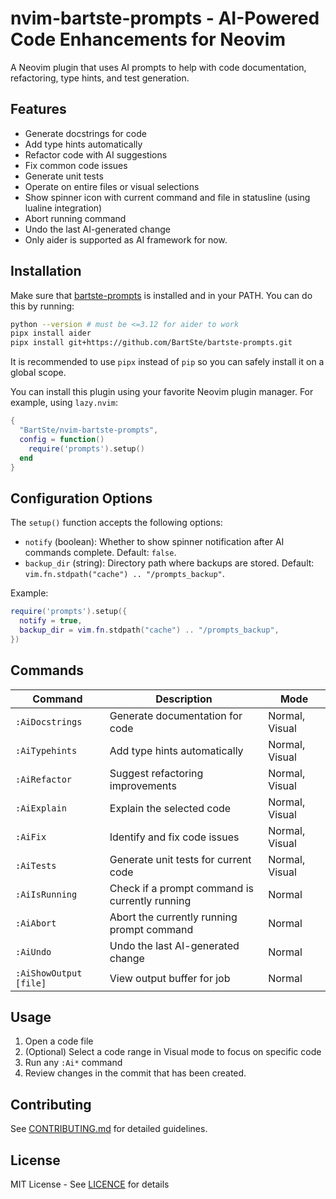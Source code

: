 # nvim-bartste-prompts - AI-Powered Code Enhancements for Neovim

A Neovim plugin that uses AI prompts to help with code documentation,
refactoring, type hints, and test generation.

## Features

- Generate docstrings for code
- Add type hints automatically
- Refactor code with AI suggestions
- Fix common code issues
- Generate unit tests
- Operate on entire files or visual selections
- Show spinner icon with current command and file in statusline (using lualine integration)
- Abort running command
- Undo the last AI-generated change
- Only aider is supported as AI framework for now.

## Installation

Make sure that [bartste-prompts](https://github.com/BartSte/bartste-prompts) is
installed and in your PATH. You can do this by running:

```bash
python --version # must be <=3.12 for aider to work
pipx install aider
pipx install git+https://github.com/BartSte/bartste-prompts.git
```

It is recommended to use `pipx` instead of `pip` so you can safely install it on
a global scope.

You can install this plugin using your favorite Neovim plugin manager. For
example, using `lazy.nvim`:

```lua
{
  "BartSte/nvim-bartste-prompts",
  config = function()
    require('prompts').setup()
  end
}
```

## Configuration Options

The `setup()` function accepts the following options:

- `notify` (boolean): Whether to show spinner notification after AI commands complete. Default: `false`.
- `backup_dir` (string): Directory path where backups are stored. Default: `vim.fn.stdpath("cache") .. "/prompts_backup"`.

Example:

```lua
require('prompts').setup({
  notify = true,
  backup_dir = vim.fn.stdpath("cache") .. "/prompts_backup",
})
```

## Commands

| Command              | Description                                    | Mode           |
| -------------------- | ---------------------------------------------- | -------------- |
| `:AiDocstrings`      | Generate documentation for code                | Normal, Visual |
| `:AiTypehints`       | Add type hints automatically                   | Normal, Visual |
| `:AiRefactor`        | Suggest refactoring improvements               | Normal, Visual |
| `:AiExplain`         | Explain the selected code                      | Normal, Visual |
| `:AiFix`             | Identify and fix code issues                   | Normal, Visual |
| `:AiTests`           | Generate unit tests for current code           | Normal, Visual |
| `:AiIsRunning`       | Check if a prompt command is currently running | Normal         |
| `:AiAbort`           | Abort the currently running prompt command     | Normal         |
| `:AiUndo`            | Undo the last AI-generated change              | Normal         |
| `:AiShowOutput [file]` | View output buffer for job                   | Normal         |

## Usage

1. Open a code file
2. (Optional) Select a code range in Visual mode to focus on specific code
3. Run any `:Ai*` command
4. Review changes in the commit that has been created.

## Contributing

See [CONTRIBUTING.md](CONTRIBUTING.md) for detailed guidelines.

## License

MIT License - See [LICENCE](LICENCE) for details
